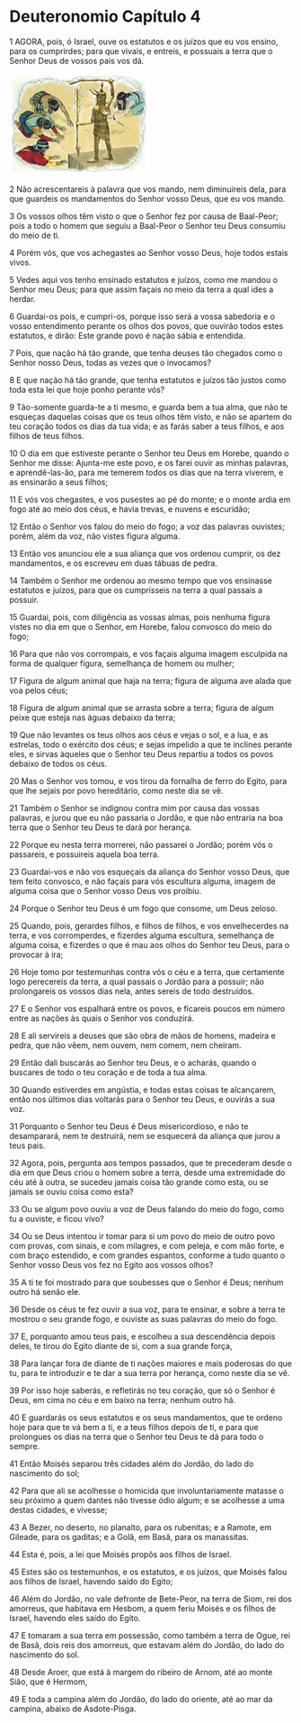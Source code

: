 # Deuteronomio Capítulo 4

1	AGORA, pois, ó Israel, ouve os estatutos e os juízos que eu vos ensino, para os cumprirdes; para que vivais, e entreis, e possuais a terra que o Senhor Deus de vossos pais vos dá.

![](.img/05_De_04_01_RG.jpg)

2	Não acrescentareis à palavra que vos mando, nem diminuireis dela, para que guardeis os mandamentos do Senhor vosso Deus, que eu vos mando.

3	Os vossos olhos têm visto o que o Senhor fez por causa de Baal-Peor; pois a todo o homem que seguiu a Baal-Peor o Senhor teu Deus consumiu do meio de ti.

4	Porém vós, que vos achegastes ao Senhor vosso Deus, hoje todos estais vivos.

5	Vedes aqui vos tenho ensinado estatutos e juízos, como me mandou o Senhor meu Deus; para que assim façais no meio da terra a qual ides a herdar.

6	Guardai-os pois, e cumpri-os, porque isso será a vossa sabedoria e o vosso entendimento perante os olhos dos povos, que ouvirão todos estes estatutos, e dirão: Este grande povo é nação sábia e entendida.

7	Pois, que nação há tão grande, que tenha deuses tão chegados como o Senhor nosso Deus, todas as vezes que o invocamos?

8	E que nação há tão grande, que tenha estatutos e juízos tão justos como toda esta lei que hoje ponho perante vós?

9	Tão-somente guarda-te a ti mesmo, e guarda bem a tua alma, que não te esqueças daquelas coisas que os teus olhos têm visto, e não se apartem do teu coração todos os dias da tua vida; e as farás saber a teus filhos, e aos filhos de teus filhos.

10	O dia em que estiveste perante o Senhor teu Deus em Horebe, quando o Senhor me disse: Ajunta-me este povo, e os farei ouvir as minhas palavras, e aprendê-las-ão, para me temerem todos os dias que na terra viverem, e as ensinarão a seus filhos;

11	E vós vos chegastes, e vos pusestes ao pé do monte; e o monte ardia em fogo até ao meio dos céus, e havia trevas, e nuvens e escuridão;

12	Então o Senhor vos falou do meio do fogo; a voz das palavras ouvistes; porém, além da voz, não vistes figura alguma.

13	Então vos anunciou ele a sua aliança que vos ordenou cumprir, os dez mandamentos, e os escreveu em duas tábuas de pedra.

14	Também o Senhor me ordenou ao mesmo tempo que vos ensinasse estatutos e juízos, para que os cumprísseis na terra a qual passais a possuir.

15	Guardai, pois, com diligência as vossas almas, pois nenhuma figura vistes no dia em que o Senhor, em Horebe, falou convosco do meio do fogo;

16	Para que não vos corrompais, e vos façais alguma imagem esculpida na forma de qualquer figura, semelhança de homem ou mulher;

17	Figura de algum animal que haja na terra; figura de alguma ave alada que voa pelos céus;

18	Figura de algum animal que se arrasta sobre a terra; figura de algum peixe que esteja nas águas debaixo da terra;

19	Que não levantes os teus olhos aos céus e vejas o sol, e a lua, e as estrelas, todo o exército dos céus; e sejas impelido a que te inclines perante eles, e sirvas àqueles que o Senhor teu Deus repartiu a todos os povos debaixo de todos os céus.

20	Mas o Senhor vos tomou, e vos tirou da fornalha de ferro do Egito, para que lhe sejais por povo hereditário, como neste dia se vê.

21	Também o Senhor se indignou contra mim por causa das vossas palavras, e jurou que eu não passaria o Jordão, e que não entraria na boa terra que o Senhor teu Deus te dará por herança.

22	Porque eu nesta terra morrerei, não passarei o Jordão; porém vós o passareis, e possuireis aquela boa terra.

23	Guardai-vos e não vos esqueçais da aliança do Senhor vosso Deus, que tem feito convosco, e não façais para vós escultura alguma, imagem de alguma coisa que o Senhor vosso Deus vos proibiu.

24	Porque o Senhor teu Deus é um fogo que consome, um Deus zeloso.

25	Quando, pois, gerardes filhos, e filhos de filhos, e vos envelhecerdes na terra, e vos corromperdes, e fizerdes alguma escultura, semelhança de alguma coisa, e fizerdes o que é mau aos olhos do Senhor teu Deus, para o provocar à ira;

26	Hoje tomo por testemunhas contra vós o céu e a terra, que certamente logo perecereis da terra, a qual passais o Jordão para a possuir; não prolongareis os vossos dias nela, antes sereis de todo destruídos.

27	E o Senhor vos espalhará entre os povos, e ficareis poucos em número entre as nações às quais o Senhor vos conduzirá.

28	E ali servireis a deuses que são obra de mãos de homens, madeira e pedra, que não vêem, nem ouvem, nem comem, nem cheiram.

29	Então dali buscarás ao Senhor teu Deus, e o acharás, quando o buscares de todo o teu coração e de toda a tua alma.

30	Quando estiverdes em angústia, e todas estas coisas te alcançarem, então nos últimos dias voltarás para o Senhor teu Deus, e ouvirás a sua voz.

31	Porquanto o Senhor teu Deus é Deus misericordioso, e não te desamparará, nem te destruirá, nem se esquecerá da aliança que jurou a teus pais.

32	Agora, pois, pergunta aos tempos passados, que te precederam desde o dia em que Deus criou o homem sobre a terra, desde uma extremidade do céu até à outra, se sucedeu jamais coisa tão grande como esta, ou se jamais se ouviu coisa como esta?

33	Ou se algum povo ouviu a voz de Deus falando do meio do fogo, como tu a ouviste, e ficou vivo?

34	Ou se Deus intentou ir tomar para si um povo do meio de outro povo com provas, com sinais, e com milagres, e com peleja, e com mão forte, e com braço estendido, e com grandes espantos, conforme a tudo quanto o Senhor vosso Deus vos fez no Egito aos vossos olhos?

35	A ti te foi mostrado para que soubesses que o Senhor é Deus; nenhum outro há senão ele.

36	Desde os céus te fez ouvir a sua voz, para te ensinar, e sobre a terra te mostrou o seu grande fogo, e ouviste as suas palavras do meio do fogo.

37	E, porquanto amou teus pais, e escolheu a sua descendência depois deles, te tirou do Egito diante de si, com a sua grande força,

38	Para lançar fora de diante de ti nações maiores e mais poderosas do que tu, para te introduzir e te dar a sua terra por herança, como neste dia se vê.

39	Por isso hoje saberás, e refletirás no teu coração, que só o Senhor é Deus, em cima no céu e em baixo na terra; nenhum outro há.

40	E guardarás os seus estatutos e os seus mandamentos, que te ordeno hoje para que te vá bem a ti, e a teus filhos depois de ti, e para que prolongues os dias na terra que o Senhor teu Deus te dá para todo o sempre.

41	Então Moisés separou três cidades além do Jordão, do lado do nascimento do sol;

42	Para que ali se acolhesse o homicida que involuntariamente matasse o seu próximo a quem dantes não tivesse ódio algum; e se acolhesse a uma destas cidades, e vivesse;

43	A Bezer, no deserto, no planalto, para os rubenitas; e a Ramote, em Gileade, para os gaditas; e a Golã, em Basã, para os manassitas.

44	Esta é, pois, a lei que Moisés propôs aos filhos de Israel.

45	Estes são os testemunhos, e os estatutos, e os juízos, que Moisés falou aos filhos de Israel, havendo saído do Egito;

46	Além do Jordão, no vale defronte de Bete-Peor, na terra de Siom, rei dos amorreus, que habitava em Hesbom, a quem feriu Moisés e os filhos de Israel, havendo eles saído do Egito.

47	E tomaram a sua terra em possessão, como também a terra de Ogue, rei de Basã, dois reis dos amorreus, que estavam além do Jordão, do lado do nascimento do sol.

48	Desde Aroer, que está à margem do ribeiro de Arnom, até ao monte Sião, que é Hermom,

49	E toda a campina além do Jordão, do lado do oriente, até ao mar da campina, abaixo de Asdote-Pisga.

